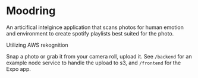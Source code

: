 # Moodring

An articifical intelgince application that scans photos for human emotion and environment to create spotify playlists best suited for the photo.

Utilizing AWS rekognition

Snap a photo or grab it from your camera roll, upload it. See `/backend`
for an example node service to handle the upload to s3, and `/frontend`
for the Expo app.